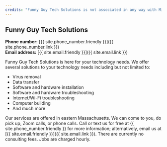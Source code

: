 ```yaml
---
credits: "Funny Guy Tech Solutions is not associated in any way with Microsoft Inc., Alphabet Inc., or any other company."
---
```


## Funny Guy Tech Solutions

**Phone number:** [{{ site.phone_number.friendly }}]({{ site.phone_number.link }})  
**Email address:** [{{ site.email.friendly }}]({{ site.email.link }})

Funny Guy Tech Solutions is here for your technology needs. We offer several solutions to your technology needs including but not limited to:

* Virus removal
* Data transfer
* Software and hardware installation
* Software and hardware troubleshooting
* Internet/Wi-Fi troubleshooting
* Computer building
* And much more

Our services are offered in eastern Massachusetts. We can come to you, do pick up, Zoom calls, or phone calls. Call or text us for free at {{ site.phone_number.friendly }} for more information; alternatively, email us at [{{ site.email.friendly }}]({{ site.email.link }}). There are currently no consulting fees. Jobs are charged hourly.
